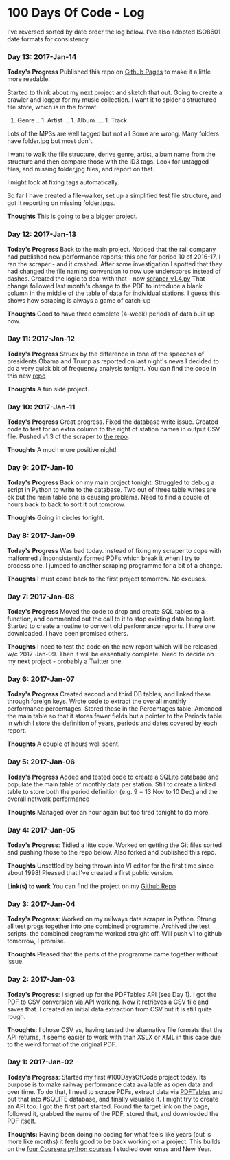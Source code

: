# 100 Days Of Code - Log

I've reversed sorted by date order the log below. I've also adopted ISO8601 date formats for consistency. 

### Day 13: 2017-Jan-14

**Today's Progress** Published this repo on [Github Pages](http://apperdeen.org/100-days-of-code/) to make it a little more readable. 

Started to think about my next project and sketch that out. Going to create a crawler and logger for my music collection. I want it to spider a structured file store, which is in the format: 
1. Genre
.. 1. Artist
... 1. Album
.... 1. Track

 Lots of the MP3s are well tagged but not all Some are wrong. Many folders have folder.jpg but most don't. 

 I want to walk the file structure, derive genre, artist, album name from the structure and then compare those with the ID3 tags. Look for untagged files, and missing folder,jpg files, and report on that. 

 I might look at fixing tags automatically.

 So far I have created a file-walker, set up a simplified test file structure, and got it reporting on missing folder.jpgs.

**Thoughts** This is going to be a bigger project.  

### Day 12: 2017-Jan-13

**Today's Progress** Back to the main project. Noticed that the rail company had published new performance reports; this one for period 10 of 2016-17. I ran the scraper - and it crashed. After some investigation I spotted that they had changed the file naming convention to now use underscores instead of dashes. Created the logic to deal with that - now [scraper_v1.4.py](https://github.com/watty62/SRPPM/) That change followed last month's change to the PDF to introduce a blank column in the middle of the table of data for individual stations. I guess this shows how scraping is always a game of catch-up

**Thoughts** Good to have three complete (4-week) periods of data built up now. 

### Day 11: 2017-Jan-12

**Today's Progress** Struck by the difference in tone of the speeches of presidents Obama and Trump as reported on last night's news I decided to do a very quick bit of frequency analysis tonight. You can find the code in this new [repo](https://github.com/watty62/pres_speeches)

**Thoughts** A fun side project.

### Day 10: 2017-Jan-11

**Today's Progress** Great progress. Fixed the database write issue. Created code to test for an extra column to the right of station names in output CSV file. Pushed v1.3 of the scraper to [the repo](https://github.com/watty62/SRPPM). 

**Thoughts** A much more positive night!

### Day 9: 2017-Jan-10

**Today's Progress** Back on my main project tonight. Struggled to debug a script in Python to write to the database. Two out of three table writes are ok but the main table one is causing problems. Need to find a couple of hours back to back to sort it out tomorow.

**Thoughts** Going in circles tonight.

### Day 8: 2017-Jan-09

**Today's Progress** Was bad today. Instead of fixing my scraper to cope with malformed / inconsistently formed PDFs which break it when I try to process one, I jumped to another scraping programme for a bit of a change.

**Thoughts** I must come back to the first project tomorrow. No excuses.

### Day 7: 2017-Jan-08

**Today's Progress** Moved the code to drop and create SQL tables to a function, and commented out the call to it to stop existing data being lost. Started to create a routine to convert old performance reports. I have one downloaded. I have been promised others.

**Thoughts** I need to test the code on the new report which will be released w/c 2017-Jan-09. Then it will be essentially complete. Need to decide on my next project - probably a Twitter one.

### Day 6: 2017-Jan-07

**Today's Progress** Created second and third DB tables, and linked these through foreign keys. Wrote code to extract the overall monthly performance percentages. Stored these in the Percentages table. Amended the main table so that it stores fewer fields but a pointer to the Periods table in which I store the definition of years, periods and dates covered by each report.

**Thoughts** A couple of hours well spent.

### Day 5: 2017-Jan-06 

**Today's Progress** Added and tested code to create a SQLite database and populate the main table of monthly data per station. Still to create a linked table to store both the period definition (e.g. 9 = 13 Nov to 10 Dec) and the overall network performance

**Thoughts** Managed over an hour again but too tired tonight to do more.

### Day 4: 2017-Jan-05 

**Today's Progress**: Tidied a litte code. Worked on getting the Git files sorted and pushing those to the repo below. Also forked and published this repo.

**Thoughts** Unsettled by being thrown into VI editor for the first time since about 1998! Pleased that I've created a first public version. 

**Link(s) to work**
You can find the project on my [Github Repo](https://github.com/watty62/SRPPM)

### Day 3: 2017-Jan-04 

**Today's Progress**: Worked on my railways data scraper in Python.  Strung all test progs together into one combined programme. Archived the test scripts. the combined programme worked straight off. Will push v1 to github tomorrow, I promise.

**Thoughts** Pleased that the parts of the programme came together without issue.

### Day 2: 2017-Jan-03

**Today's Progress**: I signed up for the PDFTables API (see Day 1). I got the PDF to CSV conversion via API working. Now it retrieves a CSV file and saves that. I created an initial data extraction from CSV but it is still quite rough.

**Thoughts**: I chose CSV as, having tested the alternative file formats that the API returns, it seems easier to work with than XSLX or XML in this case due to the weird format of the original PDF. 

### Day 1: 2017-Jan-02

**Today's Progress**: Started my first #100DaysOfCode project today. Its purpose is to make railway performance data available as open data and over time. To do that, I need to scrape PDFs, extract data via [PDFTables](http://twitter.com/@pdftables) and put that into #SQLITE database, and finally visualise it. I might try to create an API too. I got the first part started. Found the target link on the page, followed it, grabbed the name of the PDF, stored that, and downloaded the PDF itself.

**Thoughts:** Having been doing no coding for what feels like years (but is more like months) it feels good to be back working on a project. This builds on the [four Coursera python courses](https://www.coursera.org/specializations/python) I studied over xmas and New Year. 

